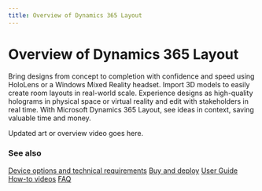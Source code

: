 ```yaml
---
title: Overview of Dynamics 365 Layout
---
```


# Overview of Dynamics 365 Layout

Bring designs from concept to completion with confidence and speed using
HoloLens or a Windows Mixed Reality headset. Import 3D models to easily create
room layouts in real-world scale. Experience designs as high-quality holograms
in physical space or virtual reality and edit with stakeholders in real time.
With Microsoft Dynamics 365 Layout, see ideas in context, saving valuable time
and money.

Updated art or overview video goes here.

### See also
[Device options and technical requirements](requirements.md)
[Buy and deploy](../licensing/buy-and-deploy.md)
[User Guide](user-guide.md)
[How-to videos](videos.md)
[FAQ](faq.md)
